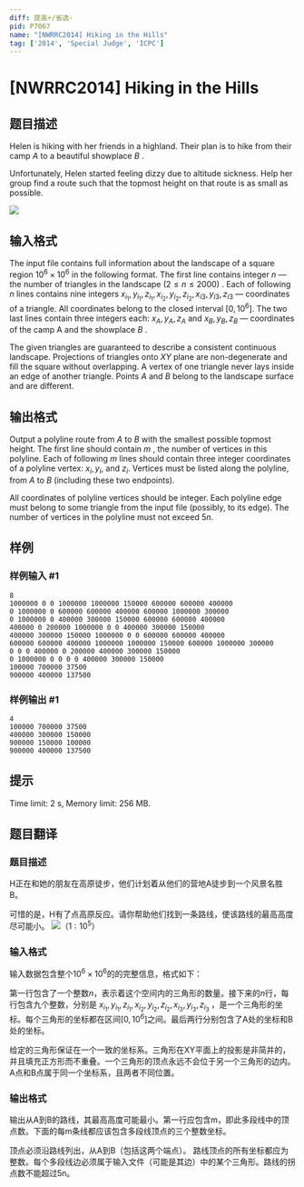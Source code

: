 ```yaml
---
diff: 提高+/省选-
pid: P7067
name: "[NWRRC2014] Hiking in the Hills"
tag: ['2014', 'Special Judge', 'ICPC']
---
```

# [NWRRC2014] Hiking in the Hills
## 题目描述



Helen is hiking with her friends in a highland. Their plan is to hike from their camp $A$ to a beautiful showplace $B$ .

Unfortunately, Helen started feeling dizzy due to altitude sickness. Help her group find a route such that the topmost height on that route is as small as possible.

![](https://cdn.luogu.com.cn/upload/image_hosting/o2199eky.png)

## 输入格式



The input file contains full information about the landscape of a square region $10^{6} \times 10^{6}$ in the following format. The first line contains integer $n$ — the number of triangles in the landscape $(2 \le n \le 2000)$ . Each of following $n$ lines contains nine integers $x_{i_1}, y_{i_1}, z_{i_1}, x_{i_2}, y_{i_2}, z_{i_2}, x_{i3}, y_{i3}, z_{i3}$ — coordinates of a triangle. All coordinates belong to the closed interval $[0 , 10^{6}]$. The two last lines contain three integers each: $x_{A}, y_{A}, z_{A}$ and $x_{B}, y_{B}, z_{B}$ — coordinates of the camp A and the showplace $B$ .

The given triangles are guaranteed to describe a consistent continuous landscape. Projections of triangles onto $XY$ plane are non-degenerate and fill the square without overlapping. A vertex of one triangle never lays inside an edge of another triangle. Points $A$ and $B$ belong to the landscape surface and are different.


## 输出格式



Output a polyline route from $A$ to $B$ with the smallest possible topmost height. The first line should contain $m$ , the number of vertices in this polyline. Each of following $m$ lines should contain three integer coordinates of a polyline vertex: $x_{i}, y_{i},$ and $z_{i}.$ Vertices must be listed along the polyline, from $A$ to $B$ (including these two endpoints).

All coordinates of polyline vertices should be integer. Each polyline edge must belong to some triangle from the input file (possibly, to its edge). The number of vertices in the polyline must not exceed $5n$.


## 样例

### 样例输入 #1
```
8
1000000 0 0 1000000 1000000 150000 600000 600000 400000
0 1000000 0 600000 600000 400000 600000 1000000 300000
0 1000000 0 400000 300000 150000 600000 600000 400000
400000 0 200000 1000000 0 0 400000 300000 150000
400000 300000 150000 1000000 0 0 600000 600000 400000
600000 600000 400000 1000000 1000000 150000 600000 1000000 300000
0 0 0 400000 0 200000 400000 300000 150000
0 1000000 0 0 0 0 400000 300000 150000
100000 700000 37500
900000 400000 137500

```
### 样例输出 #1
```
4
100000 700000 37500
400000 300000 150000
900000 150000 100000
900000 400000 137500

```
## 提示

Time limit: 2 s, Memory limit: 256 MB. 


## 题目翻译

### 题目描述

H正在和她的朋友在高原徒步，他们计划着从他们的营地A徒步到一个风景名胜B。

可惜的是，H有了点高原反应。请你帮助他们找到一条路线，使该路线的最高高度尽可能小。
![](https://cdn.luogu.com.cn/upload/image_hosting/o2199eky.png)（$1:10^5$）

### 输入格式

输入数据包含整个$10^6 \times 10^6$的的完整信息，格式如下：

第一行包含了一个整数$n$，表示着这个空间内的三角形的数量。接下来的$n$行，每行包含九个整数，分别是
$x_{i_1},y_{i_1},z_{i_1},x_{i_2},y_{i_2},z_{i_2},x_{i_3},y_{i_3},z_{i_3}$
，是一个三角形的坐标。每个三角形的坐标都在区间[$0, 10^6$]之间。最后两行分别包含了A处的坐标和B处的坐标。

给定的三角形保证在一个一致的坐标系。三角形在XY平面上的投影是非简并的，并且填充正方形而不重叠。一个三角形的顶点永远不会位于另一个三角形的边内。A点和B点属于同一个坐标系，且两者不同位置。

### 输出格式

输出从A到B的路线，其最高高度可能最小。第一行应包含m，即此多段线中的顶点数。下面的每m条线都应该包含多段线顶点的三个整数坐标。

顶点必须沿路线列出，从A到B（包括这两个端点）。
路线顶点的所有坐标都应为整数。每个多段线边必须属于输入文件（可能是其边）中的某个三角形。路线的拐点数不能超过5n。
